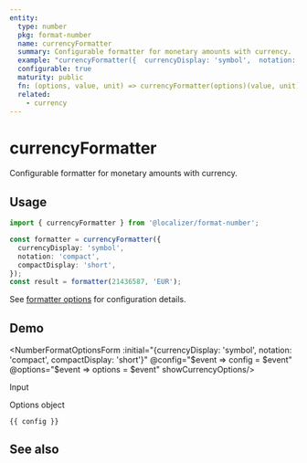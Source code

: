 ```yaml
---
entity:
  type: number
  pkg: format-number
  name: currencyFormatter
  summary: Configurable formatter for monetary amounts with currency.
  example: "currencyFormatter({  currencyDisplay: 'symbol',  notation: 'compact',  compactDisplay: 'short'})(21436587, 'EUR')"
  configurable: true
  maturity: public
  fn: (options, value, unit) => currencyFormatter(options)(value, unit)
  related:
    - currency
---
```


# currencyFormatter <Package name="format-number"/>

Configurable formatter for monetary amounts with currency.

## Usage

```typescript twoslash
import { currencyFormatter } from '@localizer/format-number';

const formatter = currencyFormatter({
  currencyDisplay: 'symbol',
  notation: 'compact',
  compactDisplay: 'short',
});
const result = formatter(21436587, 'EUR');
```

See [formatter options](./options/index.md) for configuration details.

## Demo

<script setup>
  import { ref } from 'vue';
  import { NFormItem } from 'naive-ui/es/form';
  import { NSelect } from 'naive-ui/es/select';
  import { NDivider } from 'naive-ui/es/divider';
  import NumberFormatOptionsForm from './NumberFormatOptionsForm.vue';
  import { currencyName } from '@localizer/format';

  const value = ref(21436587);
  const config = ref();
  const options = ref({});

  const unit = ref('EUR');

  const unitOptions = Intl.supportedValuesOf('currency').map(currency => ({label: `${currency} - ${currencyName(currency).localize('en-US')}`, value: currency}));

</script>

<EntityDemo :args="[options, value, unit]">

<NumberFormatOptionsForm :initial="{currencyDisplay: 'symbol', notation: 'compact', compactDisplay: 'short'}" @config="$event => config = $event" @options="$event => options = $event" showCurrencyOptions/>

<NDivider title-placement="left">Input</NDivider>
<NFormItem label="Value"><NInputNumber clearable v-model:value="value" /></NFormItem>
<NFormItem label="Currency"><NSelect filterable v-model:value="unit" :options="unitOptions"/></NFormItem>

<NDivider title-placement="left">Options object</NDivider>

```-vue
{{ config }}
```

</EntityDemo>

## See also

<Entities />
